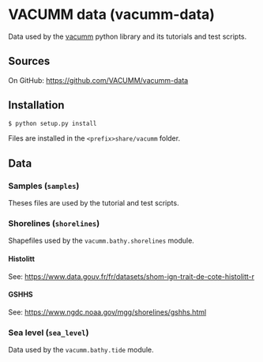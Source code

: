 # VACUMM data (vacumm-data)

Data used by the [vacumm](http://wwwifremer.fr/vacumm) python library
and its tutorials and test scripts.


## Sources

On GitHub: https://github.com/VACUMM/vacumm-data


## Installation

```bash
$ python setup.py install
```

Files are installed in the `<prefix>share/vacumm` folder.


## Data

### Samples (`samples`)

Theses files are used by the tutorial and test scripts.

### Shorelines (`shorelines`)

Shapefiles used by the `vacumm.bathy.shorelines` module.

#### Histolitt

See: https://www.data.gouv.fr/fr/datasets/shom-ign-trait-de-cote-histolitt-r

#### GSHHS

See: https://www.ngdc.noaa.gov/mgg/shorelines/gshhs.html

### Sea level (`sea_level`)

Data used by the `vacumm.bathy.tide` module.
